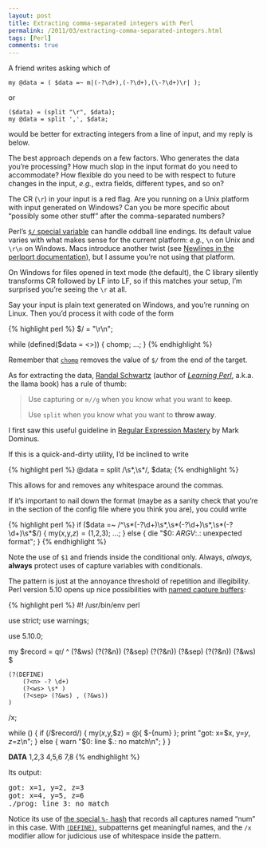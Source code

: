 ```yaml
---
layout: post
title: Extracting comma-separated integers with Perl
permalink: /2011/03/extracting-comma-separated-integers.html
tags: [Perl]
comments: true
---
```

A friend writes asking which of

    my @data = ( $data =~ m|(-?\d+),(-?\d+),(\-?\d+)\r| );
 
or

    ($data) = (split "\r", $data);
    my @data = split ',', $data;

would be better for extracting integers from a line of input, and my
reply is below.

The best approach depends on a few factors. Who generates the data
you’re processing? How much slop in the input format do you need to
accommodate? How flexible do you need to be with respect to future
changes in the input, *e.g.*, extra fields, different types, and
so on?

The CR (`\r`) in your input is a red flag. Are you running on a Unix
platform with input generated on Windows? Can you be more specific
about “possibly some other stuff” after the comma-separated numbers?

[1]: http://perldoc.perl.org/perlvar.html#%24/
[2]: http://perldoc.perl.org/perlport.html#Newlines

Perl’s [`$/` special variable][1] can handle oddball line endings. Its
default value varies with what makes sense for the current platform:
*e.g.*, `\n` on Unix and `\r\n` on Windows. Macs introduce another
twist (see [Newlines in the perlport documentation][2]), but I assume
you’re not using that platform.

On Windows for files opened in text mode (the default), the C library
silently transforms CR followed by LF into LF, so if this matches your
setup, I’m surprised you’re seeing the `\r` at all.

Say your input is plain text generated on Windows, and you’re running
on Linux. Then you’d process it with code of the form

{% highlight perl %}
$/ = "\r\n";
 
while (defined($data = <>)) {
    chomp;
    ...;
}
{% endhighlight %}

[chomp]: http://perldoc.perl.org/functions/chomp.html

Remember that [`chomp`][chomp] removes the value of `$/` from the end
of the target.

[Randal Schwartz]: http://www.stonehenge.com/merlyn/
[Learning Perl]: http://oreilly.com/catalog/9780596520113

As for extracting the data, [Randal Schwartz][] (author of
*[Learning Perl]*, a.k.a. the llama book) has a rule of thumb:

> Use capturing or `m//g` when you know what you want to **keep**.
>
> Use `split` when you know what you want to **throw away**.

[Regular Expression Mastery]: http://perl.plover.com/yak/regex/samples/slide070.html

I first saw this useful guideline in [Regular Expression Mastery] by
Mark Dominus.

If this is a quick-and-dirty utility, I’d be inclined to write

{% highlight perl %}
@data = split /\s*,\s*/, $data;
{% endhighlight %}

This allows for and removes any whitespace around the commas.

If it’s important to nail down the format (maybe as a sanity check that
you’re in the section of the config file where you think you are), you
could write

{% highlight perl %}
if ($data =~ /^\s*(-?\d+)\s*,\s*(-?\d+)\s*,\s*(-?\d+)\s*$/) {
    my($x,$y,$z) = ($1,$2,$3);
    ...;
}
else {
    die "$0: $ARGV:$.: unexpected format";
}
{% endhighlight %}

Note the use of `$1` and friends inside the conditional only. Always,
*always*, **always** protect uses of capture variables with conditionals.

[named capture buffers]: http://perldoc.perl.org/perlre.html#Capture-buffers

The pattern is just at the annoyance threshold of repetition and
illegibility. Perl version 5.10 opens up nice possibilities with [named
capture buffers]:

{% highlight perl %}
#! /usr/bin/env perl
 
use strict;
use warnings;
 
use 5.10.0;
 
my $record = qr/
    ^
    (?&ws)
    (?<num>(?&n)) (?&sep) (?<num>(?&n)) (?&sep) (?<num>(?&n))
    (?&ws)
    $
 
    (?(DEFINE)
        (?<n> -? \d+)
        (?<ws> \s* )
        (?<sep> (?&ws) , (?&ws))
    )
/x;
 
while (<DATA>) {
    if (/$record/) {
        my($x,$y,$z) = @{ $-{num} };
        print "got: x=$x, y=$y, z=$z\n";
    }
    else {
        warn "$0: line $.: no match\n";
    }
}
 
__DATA__
1,2,3
4,5,6
7,8
{% endhighlight %}

Its output:

<pre>got: x=1, y=2, z=3
got: x=4, y=5, z=6
./prog: line 3: no match</pre>

[hashdash]: http://perldoc.perl.org/perlvar.html#%25-
[DEFINE]: http://perldoc.perl.org/perlre.html#%28DEFINE%29

Notice its use of [the special `%-` hash][hashdash] that records all
captures named “num” in this case. With [`(DEFINE)`][DEFINE],
subpatterns get meaningful names, and the `/x` modifier allow for
judicious use of whitespace inside the pattern.
